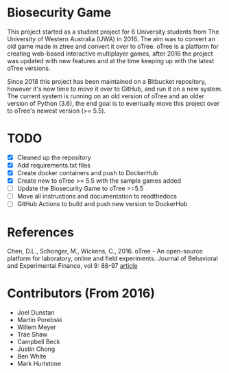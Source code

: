 # Biosecurity Game

This project started as a student project for 6 University students from The University of Western Australia (UWA) in 2016. The aim was to convert an old game made
in ztree and convert it over to oTree. oTree is a platform for creating web-based interactive multiplayer games, after 2016 the project was updated with new features
and at the time keeping up with the latest oTree versions.

Since 2018 this project has been maintained on a Bitbucket repository, however it's now time to move it over to GitHub, and run it on a new system. The current system
is running on an old version of oTree and an older version of Python (3.6), the end goal is to eventually move this project over to oTree's newest version (>= 5.5).

# TODO

- [X] Cleaned up the repository
- [X] Add requirements.txt files
- [X] Create docker containers and push to DockerHub
- [X] Create new to oTree >= 5.5 with the sample games added
- [ ] Update the Biosecurity Game to oTree >=5.5
- [ ] Move all instructions and documentation to readthedocs
- [ ] GitHub Actions to build and push new version to DockerHub

# References

Chen, D.L., Schonger, M., Wickens, C., 2016. oTree - An open-source platform for laboratory, online and field experiments. Journal of Behavioral and Experimental Finance, vol 9: 88-97 [article](https://doi.org/10.1016/j.jbef.2015.12.001)

# Contributors (From 2016)

* Joel Dunstan
* Martin Porebski
* Willem Meyer
* Trae Shaw
* Campbell Beck
* Justin Chong
* Ben White
* Mark Hurlstone
